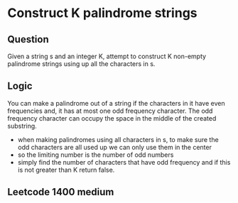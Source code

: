 # Construct K palindrome strings

## Question

Given a string s and an integer K, attempt to construct K non-empty palindrome strings using up all the characters in s.


## Logic

You can make a palindrome out of a string if the characters in it have even frequencies and, it has at most one odd frequency character. The odd frequency character can occupy the space
in the middle of the created substring.

* when making palindromes using all characters in s, to make sure the odd characters are all
used up we can only use them in the center
* so the limiting number is the number of odd numbers 
* simply find the number of characters that have odd frequency and if this is not greater than K return false.

## Leetcode 1400 medium

